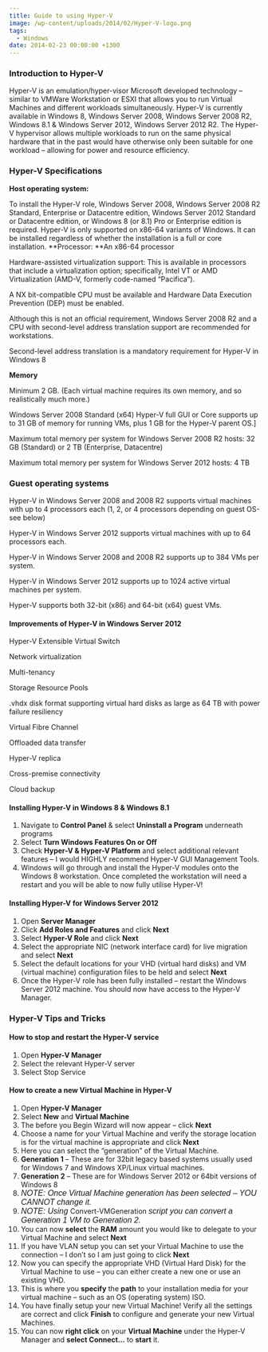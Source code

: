 ```yaml
---
title: Guide to using Hyper-V
image: /wp-content/uploads/2014/02/Hyper-V-logo.png
tags:
  - Windows
date: 2014-02-23 00:00:00 +1300
---
```


### Introduction to Hyper-V

Hyper-V is an emulation/hyper-visor Microsoft developed technology – similar to VMWare Workstation or ESXI that allows you to run Virtual Machines and different workloads simultaneously. Hyper-V is currently available in Windows 8, Windows Server 2008, Windows Server 2008 R2, Windows 8.1 & Windows Server 2012, Windows Server 2012 R2. The Hyper-V hypervisor allows multiple workloads to run on the same physical hardware that in the past would have otherwise only been suitable for one workload – allowing for power and resource efficiency.

### Hyper-V Specifications

**Host operating system:**

To install the Hyper-V role, Windows Server 2008, Windows Server 2008 R2 Standard, Enterprise or Datacentre edition, Windows Server 2012 Standard or Datacentre edition, or Windows 8 (or 8.1) Pro or Enterprise edition is required. Hyper-V is only supported on x86-64 variants of Windows. It can be installed regardless of whether the installation is a full or core installation. **Processor: **An x86-64 processor

Hardware-assisted virtualization support: This is available in processors that include a virtualization option; specifically, Intel VT or AMD Virtualization (AMD-V, formerly code-named &#8220;Pacifica&#8221;).

A NX bit-compatible CPU must be available and Hardware Data Execution Prevention (DEP) must be enabled.

Although this is not an official requirement, Windows Server 2008 R2 and a CPU with second-level address translation support are recommended for workstations.

Second-level address translation is a mandatory requirement for Hyper-V in Windows 8

**Memory**

Minimum 2 GB. (Each virtual machine requires its own memory, and so realistically much more.)

Windows Server 2008 Standard (x64) Hyper-V full GUI or Core supports up to 31 GB of memory for running VMs, plus 1 GB for the Hyper-V parent OS.]

Maximum total memory per system for Windows Server 2008 R2 hosts: 32 GB (Standard) or 2 TB (Enterprise, Datacentre)

Maximum total memory per system for Windows Server 2012 hosts: 4 TB

### Guest operating systems

Hyper-V in Windows Server 2008 and 2008 R2 supports virtual machines with up to 4 processors each (1, 2, or 4 processors depending on guest OS-see below)

Hyper-V in Windows Server 2012 supports virtual machines with up to 64 processors each.

Hyper-V in Windows Server 2008 and 2008 R2 supports up to 384 VMs per system.

Hyper-V in Windows Server 2012 supports up to 1024 active virtual machines per system.

Hyper-V supports both 32-bit (x86) and 64-bit (x64) guest VMs.

#### Improvements of Hyper-V in Windows Server 2012

Hyper-V Extensible Virtual Switch

Network virtualization

Multi-tenancy

Storage Resource Pools

.vhdx disk format supporting virtual hard disks as large as 64 TB with power failure resiliency

Virtual Fibre Channel

Offloaded data transfer

Hyper-V replica

Cross-premise connectivity

Cloud backup

#### Installing Hyper-V in Windows 8 & Windows 8.1

  1. Navigate to **Control Panel** & select **Uninstall a Program** underneath programs
  2. Select **Turn Windows Features On or Off**
  3. Check **Hyper-V & Hyper-V Platform** and select additional relevant features – I would HIGHLY recommend Hyper-V GUI Management Tools.
  4. Windows will go through and install the Hyper-V modules onto the Windows 8 workstation. Once completed the workstation will need a restart and you will be able to now fully utilise Hyper-V!

#### Installing Hyper-V for Windows Server 2012

  1. Open **Server Manager**
  2. Click **Add Roles and Features** and click **Next**
  3. Select **Hyper-V Role** and click **Next**
  4. Select the appropriate NIC (network interface card) for live migration and select **Next**
  5. Select the default locations for your VHD (virtual hard disks) and VM (virtual machine) configuration files to be held and select **Next**
  6. Once the Hyper-V role has been fully installed – restart the Windows Server 2012 machine. You should now have access to the Hyper-V Manager.

### Hyper-V Tips and Tricks

#### How to stop and restart the Hyper-V service

  1. Open **Hyper-V Manager**
  2. Select the relevant Hyper-V server
  3. Select Stop Service

#### How to create a new Virtual Machine in Hyper-V

  1. Open **Hyper-V Manager**
  2. Select **New** and **Virtual Machine**
  3. The before you Begin Wizard will now appear – click **Next**
  4. Choose a name for your Virtual Machine and verify the storage location is for the virtual machine is appropriate and click **Next**
  5. Here you can select the &#8220;generation&#8221; of the Virtual Machine.
  6. **Generation 1** – These are for 32bit legacy based systems usually used for Windows 7 and Windows XP/Linux virtual machines.
  7. **Generation 2** – These are for Windows Server 2012 or 64bit versions of Windows 8
  8. <em style="font-family: sans-serif; font-size: medium;">NOTE: Once Virtual Machine generation has been selected – YOU CANNOT change it.</em>
  9. <em style="font-family: sans-serif; font-size: medium;">NOTE: Using </em>Convert-VMGeneration <em style="font-family: sans-serif; font-size: medium;">script you can convert a Generation 1 VM to Generation 2.</em>
 10. You can now **select** the **RAM** amount you would like to delegate to your Virtual Machine and select **Next**
 11. If you have VLAN setup you can set your Virtual Machine to use the connection – I don&#8217;t so I am just going to click **Next**
 12. Now you can specify the appropriate VHD (Virtual Hard Disk) for the Virtual Machine to use – you can either create a new one or use an existing VHD.
 13. This is where you **specify** the **path** to your installation media for your virtual machine – such as an OS (operating system) ISO.
 14. You have finally setup your new Virtual Machine! Verify all the settings are correct and click **Finish** to configure and generate your new Virtual Machines.
 15. You can now **right click** on your **Virtual Machine** under the Hyper-V Manager and **select Connect…** to **start** it.
